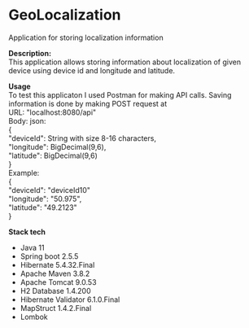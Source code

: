 # GeoLocalization
Application for storing localization information

**Description:**\
This application allows storing information about localization of given device using device id and longitude and latitude.

**Usage**\
To test this applicaton I used Postman for making API calls. Saving information is done by making POST request at\
  URL: "localhost:8080/api"\
  Body: json:\
  {\
    "deviceId": String with size 8-16 characters,\
    "longitude": BigDecimal(9,6),\
    "latitude": BigDecimal(9,6)\
  }\
  Example: \
    {\
    "deviceId": "deviceId10"\
    "longitude": "50.975",\
    "latitude": "49.2123"\
}

**Stack tech**
  * Java 11
  * Spring boot 2.5.5
  * Hibernate 5.4.32.Final
  * Apache Maven 3.8.2
  * Apache Tomcat 9.0.53
  * H2 Database 1.4.200
  * Hibernate Validator 6.1.0.Final
  * MapStruct 1.4.2.Final
  * Lombok
